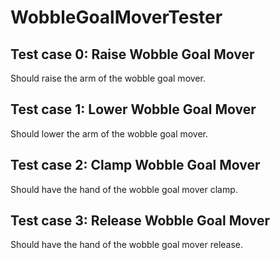 # WobbleGoalMoverTester
## Test case 0: Raise Wobble Goal Mover
Should raise the arm of the wobble goal mover.

## Test case 1: Lower Wobble Goal Mover
Should lower the arm of the wobble goal mover.

## Test case 2: Clamp Wobble Goal Mover
Should have the hand of the wobble goal mover clamp.

## Test case 3: Release Wobble Goal Mover
Should have the hand of the wobble goal mover release.